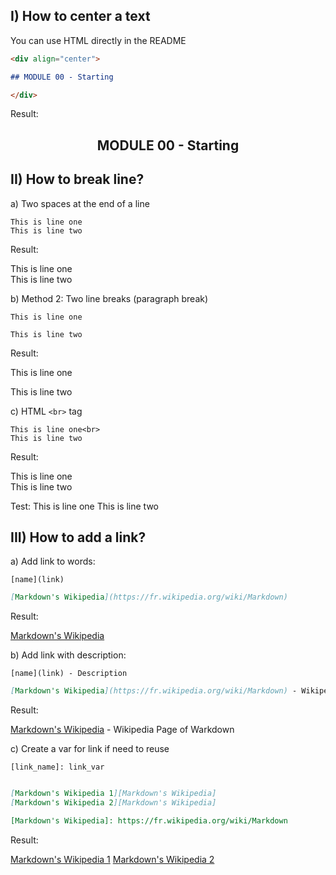 
## I) How to center a text

You can use HTML directly in the README

```markdown
<div align="center">

## MODULE 00 - Starting

</div>

```

Result:  

<div align="center">

## MODULE 00 - Starting

</div>


## II) How to break line?

a) Two spaces at the end of a line

```marwdown
This is line one  
This is line two
```

Result:

This is line one  
This is line two

b) Method 2: Two line breaks (paragraph break)

```marwdown
This is line one

This is line two
```

Result:

This is line one

This is line two

c) HTML `<br>` tag

```marwdown
This is line one<br>
This is line two
```

Result:

This is line one<br>
This is line two


Test: 
This is line one
This is line two


## III) How to add a link?

a) Add link to words:

`[name](link)`

```markdown
[Markdown's Wikipedia](https://fr.wikipedia.org/wiki/Markdown)
```

Result:   

[Markdown's Wikipedia](https://fr.wikipedia.org/wiki/Markdown)

b) Add link with description:

`[name](link) - Description`

```markdown
[Markdown's Wikipedia](https://fr.wikipedia.org/wiki/Markdown) - Wikipedia Page of Warkdown
```

Result:  

[Markdown's Wikipedia](https://fr.wikipedia.org/wiki/Markdown) - Wikipedia Page of Warkdown 

c) Create a var for link if need to reuse

`[link_name]: link_var`

```markdown

[Markdown's Wikipedia 1][Markdown's Wikipedia]
[Markdown's Wikipedia 2][Markdown's Wikipedia]

[Markdown's Wikipedia]: https://fr.wikipedia.org/wiki/Markdown
```

Result:  

[Markdown's Wikipedia 1][Markdown's Wikipedia]
[Markdown's Wikipedia 2][Markdown's Wikipedia]

[Markdown's Wikipedia]: https://fr.wikipedia.org/wiki/Markdown